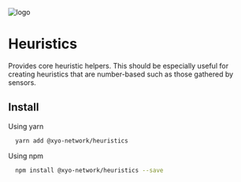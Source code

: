 [logo]: https://www.xy.company/img/home/logo_xy.png

![logo]

# Heuristics

Provides core heuristic helpers. This should be especially useful for creating heuristics that are number-based such as those gathered by sensors.

## Install

Using yarn

```sh
  yarn add @xyo-network/heuristics
```

Using npm

```sh
  npm install @xyo-network/heuristics --save
```